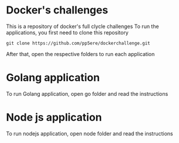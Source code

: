 # Docker's challenges
This is a repository of docker's full clycle challenges
To run the applications, you first need to clone this repository

```
git clone https://github.com/pp5ere/dockerchallenge.git
```
After that, open the respective folders to run each application

# Golang application
To run Golang application, open go folder and read the instructions

# Node js application
To run nodejs application, open node folder and read the instructions
